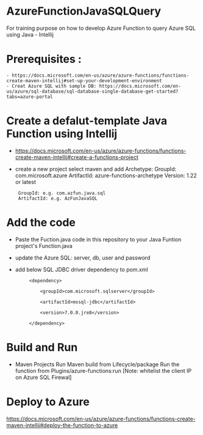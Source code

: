 # AzureFunctionJavaSQLQuery
For training purpose on how to develop Azure Function to query Azure SQL using Java - Intellij

# Prerequisites : 
	- https://docs.microsoft.com/en-us/azure/azure-functions/functions-create-maven-intellij#set-up-your-development-environment
	- Creat Azure SQL with sample DB: https://docs.microsoft.com/en-us/azure/sql-database/sql-database-single-database-get-started?tabs=azure-portal
  
# Create a defalut-template Java Function using Intellij
 - https://docs.microsoft.com/en-us/azure/azure-functions/functions-create-maven-intellij#create-a-functions-project
 - create a new project
        select maven and add Archetype:
        GroupId: com.microsoft.azure
        ArtifactId: azure-functions-archetype
        Version: 1.22 or latest
        
        GroupId: e.g. com.azfun.java.sql
        ArtifactId: e.g. AzFunJavaSQL

# Add the code
- Paste the Fuction.java code in this repository to your Java Funtion project's Function.java
- update the Azure SQL: server, db, user and password
- add below SQL JDBC driver dependency to pom.xml

           <dependency>
	   
               <groupId>com.microsoft.sqlserver</groupId>
	       
               <artifactId>mssql-jdbc</artifactId>
	       
               <version>7.0.0.jre8</version>
	       
           </dependency>
          
# Build and Run
- Maven Projects
    Run Maven build from Lifecycle/package
    Run the function from Plugins/azure-functions:run   [Note: whitelist the client IP on Azure SQL Firewal]
    
# Deploy to Azure
https://docs.microsoft.com/en-us/azure/azure-functions/functions-create-maven-intellij#deploy-the-function-to-azure
  

